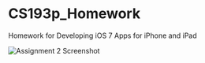 CS193p_Homework
===============

Homework for Developing iOS 7 Apps for iPhone and iPad

![Assignment 2 Screenshot](https://raw.github.com/upbit/CS193p_Homework/master/screenshot/screenshot2.png)
